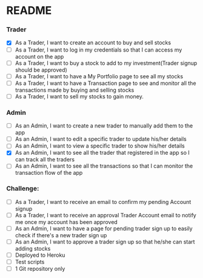 <!-- @format -->

# README

### Trader

- [x] As a Trader, I want to create an account to buy and sell stocks
- [ ] As a Trader, I want to log in my credentials so that I can access my account on the app
- [ ] As a Trader, I want to buy a stock to add to my investment(Trader signup should be approved)
- [ ] As a Trader, I want to have a My Portfolio page to see all my stocks
- [ ] As a Trader, I want to have a Transaction page to see and monitor all the transactions made by buying and selling stocks
- [ ] As a Trader, I want to sell my stocks to gain money.

### Admin

- [ ] As an Admin, I want to create a new trader to manually add them to the app
- [ ] As an Admin, I want to edit a specific trader to update his/her details
- [ ] As an Admin, I want to view a specific trader to show his/her details
- [x] As an Admin, I want to see all the trader that registered in the app so I can track all the traders
- [ ] As an Admin, I want to see all the transactions so that I can monitor the transaction flow of the app

### Challenge:

- [ ] As a Trader, I want to receive an email to confirm my pending Account signup
- [ ] As a Trader, I want to receive an approval Trader Account email to notify me once my account has been approved
- [ ] As an Admin, I want to have a page for pending trader sign up to easily check if there's a new trader sign up
- [ ] As an Admin, I want to approve a trader sign up so that he/she can start adding stocks
- [ ] Deployed to Heroku
- [ ] Test scripts
- [ ] 1 Git repository only
